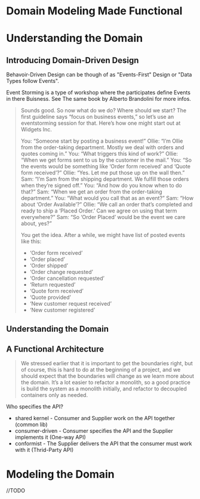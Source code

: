 # Domain Modeling Made Functional

# Understanding the Domain

## Introducing Domain-Driven Design

Behavoir-Driven Design can be though of as "Events-First" Design or "Data Types follow Events".

Event Storming is a type of workshop where the participates define Events in there Buisness. See The same book by Alberto Brandolini for more infos.

> Sounds good. So now what do we do? Where should we start?
> The first guideline says “focus on business events,” so let’s use an eventstorming session for that. Here’s how one might start out at Widgets Inc.
>
> You: “Someone start by posting a business event!”
> Ollie: “I’m Ollie from the order-taking department. Mostly we deal with orders and quotes coming in.”
> You: “What triggers this kind of work?”
> Ollie: “When we get forms sent to us by the customer in the mail.”
> You: “So the events would be something like ‘Order form received’ and ‘Quote form received’?”
> Ollie: “Yes. Let me put those up on the wall then.”
> Sam: “I’m Sam from the shipping department. We fulfill those orders when they’re signed off.”
> You: “And how do you know when to do that?”
> Sam: “When we get an order from the order-taking department.”
> You: “What would you call that as an event?”
> Sam: “How about ‘Order Available’?”
> Ollie: “We call an order that’s completed and ready to ship a ‘Placed Order.’ Can we agree on using that term everywhere?”
> Sam: “So ‘Order Placed’ would be the event we care about, yes?”
> 
> You get the idea. After a while, we might have list of posted events like this:
> * ‘Order form received’
> * ‘Order placed’
> * ‘Order shipped’
> * ‘Order change requested’
> * ‘Order cancellation requested’
> * ‘Return requested’
> * ‘Quote form received’
> * ‘Quote provided’
> * ‘New customer request received’
> * ‘New customer registered’

## Understanding the Domain

## A Functional Architecture

> We stressed earlier that it is important to get the boundaries right, but of course, this is hard to do at the beginning of a project, and we should expect that the boundaries will change as we learn more about the domain. It’s a lot easier to refactor a monolith, so a good practice is build the system as a monolith initially, and refactor to decoupled containers only as needed.

Who specifies the API?
* shared kernel - Consumer and Supplier work on the API together (common lib)
* consumer-driven - Consumer specifies the API and the Supplier implements it (One-way API)
* conformist - The Supplier delivers the API that the consumer must work with it (Thrid-Party API)

# Modeling the Domain

//TODO
